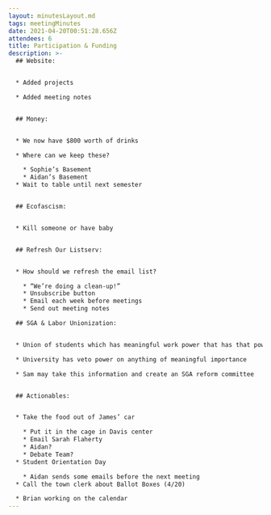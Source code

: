 ```yaml
---
layout: minutesLayout.md
tags: meetingMinutes
date: 2021-04-20T00:51:28.656Z
attendees: 6
title: Participation & Funding
description: >-
  ## Website: 


  * Added projects 

  * Added meeting notes 


  ## Money: 


  * We now have $800 worth of drinks 

  * Where can we keep these? 

    * Sophie’s Basement 
    * Aidan’s Basement
  * Wait to table until next semester 


  ## Ecofascism: 


  * Kill someone or have baby 


  ## Refresh Our Listserv: 


  * How should we refresh the email list? 

    * “We’re doing a clean-up!”
    * Unsubscribe button
    * Email each week before meetings
    * Send out meeting notes 

  ## SGA & Labor Unionization: 


  * Union of students which has meaningful work power that has that power diverted to meaningless tasks 

  * University has veto power on anything of meaningful importance 

  * Sam may take this information and create an SGA reform committee


  ## Actionables: 


  * Take the food out of James’ car  

    * Put it in the cage in Davis center 
    * Email Sarah Flaherty
    * Aidan? 
    * Debate Team? 
  * Student Orientation Day

    * Aidan sends some emails before the next meeting 
  * Call the town clerk about Ballot Boxes (4/20) 

  * Brian working on the calendar
---
```

